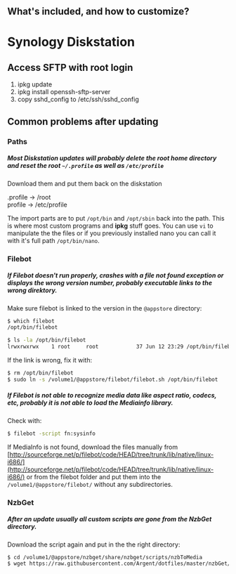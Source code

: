 ## What's included, and how to customize?

# Synology Diskstation

## Access SFTP with root login

  1. ipkg update
  2. ipkg install openssh-sftp-server
  3. copy sshd_config to /etc/ssh/sshd_config


## Common problems after updating

### Paths

##### Most Diskstation updates will probably delete the root home directory and reset the root `~/.profile` as well as `/etc/profile`

Download them and put them back on the diskstation

  .profile -> /root  
  profile  -> /etc/profile
  
The import parts are to put `/opt/bin` and `/opt/sbin` back into the path. This is where most custom programs and **ipkg** stuff goes. You can use `vi` to manipulate the the files or if you previously installed nano you can call it with it's full path `/opt/bin/nano`.

### Filebot

##### If Filebot doesn't run properly, crashes with a file not found exception or displays the wrong version number, probably executable links to the wrong direktory.

Make sure filebot is linked to the version in the `@appstore` directory:

```bash
$ which filebot
/opt/bin/filebot

$ ls -la /opt/bin/filebot
lrwxrwxrwx    1 root     root            37 Jun 12 23:29 /opt/bin/filebot -> /volume1/@appstore/filebot/filebot.sh
```
If the link is wrong, fix it with:

```bash
$ rm /opt/bin/filebot
$ sudo ln -s /volume1/@appstore/filebot/filebot.sh /opt/bin/filebot
```


##### If Filebot is not able to recognize media data like aspect ratio, codecs, etc, probably it is not able to load the Mediainfo library.

Check with:

```bash
$ filebot -script fn:sysinfo
```

If MediaInfo is not found, download the files manually from [http://sourceforge.net/p/filebot/code/HEAD/tree/trunk/lib/native/linux-i686/](http://sourceforge.net/p/filebot/code/HEAD/tree/trunk/lib/native/linux-i686/) or from the filebot folder and put them into the `/volume1/@appstore/filebot/` without any subdirectories.


### NzbGet

##### After an update usually all custom scripts are gone from the NzbGet directory.

Download the script again and put in the the right directory:

```bash
$ cd /volume1/@appstore/nzbget/share/nzbget/scripts/nzbToMedia
$ wget https://raw.githubusercontent.com/Argent/dotfiles/master/nzbGet/nzbToFilebot.sh
```
